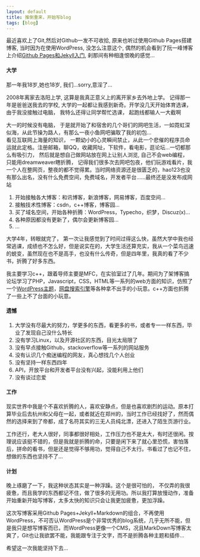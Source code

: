 ```yaml
---
layout: default
title: 推倒重来，开始写blog
tags: [blog]
---
```


最近喜欢上了Git,然后对Github一发不可收拾, 原来也听过使用Github Pages搭建博客, 当时因为在使用WordPress, 没怎么注意这个, 偶然的机会看到了阮一峰博客上介绍[Github Pages和Jekyll入门][1], 刹那间有种相逢恨晚的感觉...

#### 大学

那一年我18岁,她也18岁, 我们...sorry,意淫了...

2008年离家去洛阳上学, 这算是我真正意义上的离开家乡去外地上学。 记得那一年是爸爸送我去的学校, 大学的一起都让我感到新奇。开学没几天开始体育选课， 由于我没接触过电脑， 我特么还得让同学帮忙选课， 起跑线都输人一大截啊

<!--more-->

大一的时候没有电脑， 于是就开始了和宿舍的几个哥们的网吧生活，一如霓虹深似海，从此节操为路人，有那么一夜小鱼网吧骗取了我的初包...  
看见互联网上海量的知识， 一颗幼小的心灵瞬间禁止，从此一个悲催的程序员命运就此定格。注册邮箱，聊QQ，收藏网址，下软件，看电影，逛论坛...一切都那么有吸引力， 然后就是想自己做网站放在网上让别人浏览, 自己不会web编程， 只能用dreamweaver瞎折腾， 记得我们很多次去网吧包夜，他们玩游戏看片，我一个人在整网页，整夜的都不觉得累。当时网络资源还是很匮乏的，hao123也没有那么出名，没有什么免费空间，免费域名，开发者平台......最终还是没发布成网站

1. 开始接触各大博客：和讯博客，新浪博客，网易博客，百度空间...  
2. 接触技术性博客：csdn，c++博客，博客园...  
3. 买了域名空间，开始各种折腾：WordPress，Typecho，织梦，Discuz(x)...  
4. 各种原因都没有更新了，偶尔会更新博客园...  
5. ...

大学4年，转眼就完了， 第一次让我感觉到了时间过得这么快，虽然大学中我也经常逃课，成绩也不怎么好，但是说实在的，大学生活还算充实，我从一个菜鸟迅速的蜕变，虽然现在也不是高手，也没有什么传奇，但是四年里，我真的看了不少书，折腾了好多东西。

我主要学习c++，跟着导师主要是MFC，在实验室过了几年。期间为了架博客搞论坛学习了PHP，Javascript，CSS，HTML等一系列的web方面的知识，仿照了一个[WordPress主题][2]，[网盘搜索引擎][3]等各种拿不出手的小玩意。c++方面也折腾了一些上不了台面的小玩意。

#### 遗憾

1. 大学没有尽最大的努力，学更多的东西，看更多的书，或者专一一样东西，毕业了发现自己没什么特长
2. 没有学习Linux，以及开源社区的东西，目光太局限了
3. 没有早点接触Github，stackoverflow等一系列的网站服务
4. 没有认识几个痴迷编程的网友，真心想找几个人创业
5. 没有坚持一样东西四年
6. API，开放平台和开发者平台没有兴起，没能利用上他们
7. 没有谈过恋爱

#### 工作

现实世界中我是个不喜欢折腾的人，喜欢安静点，但是也喜欢剧烈的运动。原本打算毕业后去杭州和父母在一起，或者就近在郑州的，当时工作已经找好了，然而偶然的选择来到了帝都，成了名符其实的三无人员纯北漂，还进入了陌生页游行业。

工作还行，老大人很好，同事都很好相处，工作压力也不是太大，有时还很闲。按理说应该挺不错的，但是我就是折腾的命，只要是闲下来了就心里恐慌，害怕落后，拼命的看书，但是还是觉得不够用功，觉得自己不太行。书看过了也记不住，想做的东西也坚持不了...

#### 计划

晚上琢磨了一下，我这种状态其实是一种浮躁。这个是很可怕的， 不仅弄的我很疲惫，而且我学的东西都记不住，做了很多的无用功。所以我打算放慢动作，准备开始重新开始写博客，太多太快的知识只会让我更加疲惫，更加浮躁。

这次写博客采用Github Pages+Jekyll+Markdown的组合，不再使用WordPress，不可否认WordPress是个非常优秀的blog系统，几乎无所不能，但是我只是想写博客而已，而WordPress更像一个CMS，况且MarkDown写博客太爽了，Git也让我欲罢不能，我能跟专注于文字，而不是折腾各种主题和插件...

希望这一次我能坚持下去...


[1]: http://www.ruanyifeng.com/blog/2012/08/blogging_with_jekyll.html
[2]: https://github.com/likebeta/ipc
[3]: https://github.com/likebeta/cse
